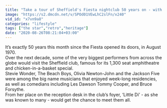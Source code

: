 ```yaml
---
title: "Take a tour of Sheffield's Fiesta nightclub 50 years on - with 'Little Di'"
image: "https://s2.dmcdn.net/v/SPOd01VEwLhC2slFn/x240"
vid_id: "x7vn9a8"
categories: "lifestyle"
tags: ["the star","retro","heritage"]
date: "2020-08-26T08:21:04+03:00"
---
```

It’s exactly 50 years this month since the Fiesta opened its doors, in August 1970.  <br>Over the next decade, some of the very biggest performers from across the globe would visit the Sheffield club, famous for its 1,300 seat amphitheatre and chicken-in-a-basket special.  <br>Stevie Wonder, The Beach Boys, Olivia Newton-John and the Jackson Five were among the big name musicians that enjoyed week-long residencies, as well as comedians including Les Dawson Tommy Cooper, and Bruce Forsythe.  <br>From her place on the reception desk in the club’s foyer, ‘Little Di’ - as she was known to many - would get the chance to meet them all.
